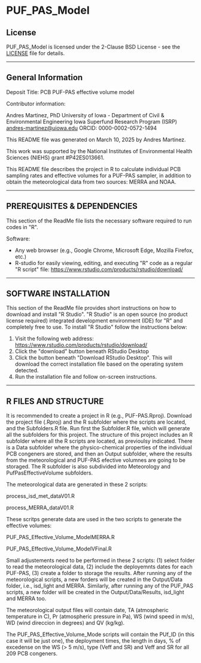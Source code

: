 # PUF_PAS_Model
## License

PUF_PAS_Model is licensed under the 2-Clause BSD License - see the [LICENSE](LICENSE) file for details.

----------------------
General Information
----------------------

Deposit Title: PCB PUF-PAS effective volume model

Contributor information:

Andres Martinez, PhD
University of Iowa - Department of Civil & Environmental Engineering
Iowa Superfund Research Program (ISRP)
andres-martinez@uiowa.edu
ORCID: 0000-0002-0572-1494

This README file was generated on March 10, 2025 by Andres Martinez.

This work was supported by the National Institutes of Environmental Health Sciences (NIEHS) grant #P42ES013661.

This README file describes the project in R to calculate individual PCB sampling rates and effective volumes for a PUF-PAS sampler, in addition to obtain the meteorological data from two sources: MERRA and NOAA.

--------
PREREQUISITES & DEPENDENCIES
--------

This section of the ReadMe file lists the necessary software required to run codes in "R".

Software:
- Any web browser (e.g., Google Chrome, Microsoft Edge, Mozilla Firefox, etc.)
- R-studio for easily viewing, editing, and executing "R" code as a regular "R script" file:
https://www.rstudio.com/products/rstudio/download/

--------
SOFTWARE INSTALLATION
--------

This section of the ReadMe file provides short instructions on how to download and install "R Studio".  "R Studio" is an open source (no product license required) integrated development environment (IDE) for "R" and completely free to use.  To install "R Studio" follow the instructions below:

1. Visit the following web address: https://www.rstudio.com/products/rstudio/download/
2. Click the "download" button beneath RStudio Desktop
3. Click the button beneath "Download RStudio Desktop".  This will download the correct installation file based on the operating system detected.
4. Run the installation file and follow on-screen instructions. 

--------
R FILES AND STRUCTURE
--------
It is recommended to create a project in R (e.g., PUF-PAS.Rproj). Download the project file (.Rproj) and the R subfolder where the scripts are located, and the Subfolders.R file. Run first the Subfolder.R file, which will generate all the subfolders for this project.
The structure of this project includes an R subfolder where all the R scripts are located, as previoulsy indicated. There is a Data subfolder where the physico-chemical properties of the individual PCB congeners are stored, and then an Output subfolder, where the results from the meteorological and PUF-PAS efective volumnes are going to be storaged.
The R subfolder is also subdivided into Meteorology and PufPasEffectiveVolume subfolders.

The meteorological data are generated in these 2 scripts:

process_isd_met_dataV01.R

process_MERRA_dataV01.R

These scritps generate data are used in the two scripts to generate the effective volumes:

PUF_PAS_Effective_Volume_ModelMERRA.R

PUF_PAS_Effective_Volume_ModelVFinal.R

Small adjustements need to be performed in these 2 scripts: (1) select folder to read the meteorological data, (2) include the deployemnts dates for each PUF-PAS,  (3) create a folder to storage the results. After running any of the meteorological scripts, a new forders will be created in the Output/Data folder, i.e., isd_light and MERRA. Similarly, after running any of the PUF_PAS scripts, a new folder will be created in the Output/Data/Results, isd_light and MERRA too.

The meteorological output files will contain date, TA (atmospheric temperature in C), Pr (atmospheric pressure in Pa), WS (wind speed in m/s), WD (wind direccion in degrees) and QV (kg/kg). 

The PUF_PAS_Effective_Volume_Mode scripts will contain the PUf_ID (in this case it will be just one), the deployment times, the length in days, % of excedense on the WS (> 5 m/s), type (Veff and SR) and Veff and SR for all 209 PCB congeners.




